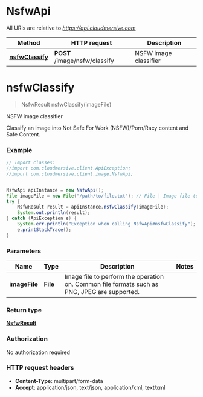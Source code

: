 # NsfwApi

All URIs are relative to *https://api.cloudmersive.com*

Method | HTTP request | Description
------------- | ------------- | -------------
[**nsfwClassify**](NsfwApi.md#nsfwClassify) | **POST** /image/nsfw/classify | NSFW image classifier


<a name="nsfwClassify"></a>
# **nsfwClassify**
> NsfwResult nsfwClassify(imageFile)

NSFW image classifier

Classify an image into Not Safe For Work (NSFW)/Porn/Racy content and Safe Content.

### Example
```java
// Import classes:
//import com.cloudmersive.client.ApiException;
//import com.cloudmersive.client.image.NsfwApi;


NsfwApi apiInstance = new NsfwApi();
File imageFile = new File("/path/to/file.txt"); // File | Image file to perform the operation on.  Common file formats such as PNG, JPEG are supported.
try {
    NsfwResult result = apiInstance.nsfwClassify(imageFile);
    System.out.println(result);
} catch (ApiException e) {
    System.err.println("Exception when calling NsfwApi#nsfwClassify");
    e.printStackTrace();
}
```

### Parameters

Name | Type | Description  | Notes
------------- | ------------- | ------------- | -------------
 **imageFile** | **File**| Image file to perform the operation on.  Common file formats such as PNG, JPEG are supported. |

### Return type

[**NsfwResult**](NsfwResult.md)

### Authorization

No authorization required

### HTTP request headers

 - **Content-Type**: multipart/form-data
 - **Accept**: application/json, text/json, application/xml, text/xml

